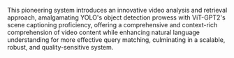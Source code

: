This pioneering system introduces an innovative video analysis and retrieval approach, amalgamating YOLO's object detection prowess with ViT-GPT2's scene captioning proficiency, offering a comprehensive and context-rich comprehension of video content while enhancing natural language understanding for more effective query matching, culminating in a scalable, robust, and quality-sensitive system.
